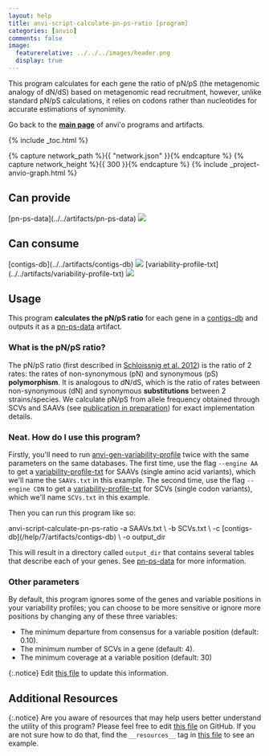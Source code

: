 ```yaml
---
layout: help
title: anvi-script-calculate-pn-ps-ratio [program]
categories: [anvio]
comments: false
image:
  featurerelative: ../../../images/header.png
  display: true
---
```


This program calculates for each gene the ratio of pN/pS (the metagenomic analogy of dN/dS) based on metagenomic read recruitment, however, unlike standard pN/pS calculations, it relies on codons rather than nucleotides for accurate estimations of synonimity.

Go back to the **[main page](../../)** of anvi'o programs and artifacts.


{% include _toc.html %}
<div id="svg" class="subnetwork"></div>
{% capture network_path %}{{ "network.json" }}{% endcapture %}
{% capture network_height %}{{ 300 }}{% endcapture %}
{% include _project-anvio-graph.html %}


## Can provide

<p style="text-align: left" markdown="1"><span class="artifact-p">[pn-ps-data](../../artifacts/pn-ps-data) <img src="../../images/icons/CONCEPT.png" class="artifact-icon-mini" /></span></p>

## Can consume

<p style="text-align: left" markdown="1"><span class="artifact-r">[contigs-db](../../artifacts/contigs-db) <img src="../../images/icons/DB.png" class="artifact-icon-mini" /></span> <span class="artifact-r">[variability-profile-txt](../../artifacts/variability-profile-txt) <img src="../../images/icons/TXT.png" class="artifact-icon-mini" /></span></p>

## Usage


This program **calculates the pN/pS ratio** for each gene in a <span class="artifact-n">[contigs-db](/help/7/artifacts/contigs-db)</span> and outputs it as a <span class="artifact-n">[pn-ps-data](/help/7/artifacts/pn-ps-data)</span> artifact.

### What is the pN/pS ratio?

The pN/pS ratio (first described in [Schloissnig et al. 2012](https://doi.org/10.1038/nature11711))
is the ratio of 2 rates: the rates of non-synonymous (pN) and synonymous (pS) **polymorphism**. It is analogous to
dN/dS, which is the ratio of rates between non-synonymous (dN) and synonymous **substitutions** between 2
strains/species. We calculate pN/pS from allele frequency obtained through SCVs and SAAVs (see
[publication in preparation](FIXME)) for exact implementation details.

### Neat. How do I use this program? 

Firstly, you'll need to run <span class="artifact-n">[anvi-gen-variability-profile](/help/7/programs/anvi-gen-variability-profile)</span> twice with the same parameters on the
same databases. The first time, use the flag `--engine AA` to get a <span class="artifact-n">[variability-profile-txt](/help/7/artifacts/variability-profile-txt)</span> for
SAAVs (single amino acid variants), which we'll name the `SAAVs.txt` in this example. The second
time, use the flag `--engine CDN` to get a <span class="artifact-n">[variability-profile-txt](/help/7/artifacts/variability-profile-txt)</span> for SCVs (single codon
variants), which we'll name `SCVs.txt` in this example. 

Then you can run this program like so:

<div class="codeblock" markdown="1">
anvi&#45;script&#45;calculate&#45;pn&#45;ps&#45;ratio &#45;a SAAVs.txt \
                                  &#45;b SCVs.txt \ 
                                  &#45;c <span class="artifact&#45;n">[contigs&#45;db](/help/7/artifacts/contigs&#45;db)</span> \
                                  &#45;o output_dir 
</div>

This will result in a directory called `output_dir` that contains several tables that describe each of your genes. See <span class="artifact-n">[pn-ps-data](/help/7/artifacts/pn-ps-data)</span> for more information. 

### Other parameters

By default, this program ignores some of the genes and variable positions in your variability
profiles; you can choose to be more sensitive or ignore more positions by changing any of these
three variables:

- The minimum departure from consensus for a variable position (default: 0.10). 
- The minimum number of SCVs in a gene (default: 4). 
- The minimum coverage at a variable position (default: 30)


{:.notice}
Edit [this file](https://github.com/merenlab/anvio/tree/master/anvio/docs/programs/anvi-script-calculate-pn-ps-ratio.md) to update this information.


## Additional Resources



{:.notice}
Are you aware of resources that may help users better understand the utility of this program? Please feel free to edit [this file](https://github.com/merenlab/anvio/tree/master/bin/anvi-script-calculate-pn-ps-ratio) on GitHub. If you are not sure how to do that, find the `__resources__` tag in [this file](https://github.com/merenlab/anvio/blob/master/bin/anvi-interactive) to see an example.
